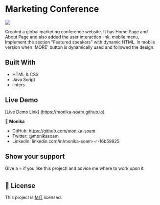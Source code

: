 # Marketing Conference
![](https://img.shields.io/badge/Microverse-blueviolet)

Created a global marketing conference website. It has Home Page and About Page and also added the user interaction link, mobile menu, Implement the section "Featured speakers" with dynamic HTML.
In mobile version when 'MORE' button is dynamically used and followed the design.



## Built With

- HTML & CSS
- Java Script
- linters

## Live Demo
[Live Demo Link] (https://monika-soam.github.io)

 

👤 **Monika**

- GitHub: https://github.com/monika-soam
- Twitter: @monikasoam
- LinkedIn: linkedin.com/in/monika-soam-✓-16b59925



## Show your support

Give a ⭐️ if you like this project! and advice me where to work upon it


## 📝 License

This project is [MIT](./MIT.md) licensed.


